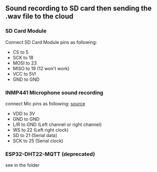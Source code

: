 ## Sound recording to SD card then sending the .wav file to the cloud

### SD Card Module

Connect SD Card Module pins as following:

- CS to 5
- SCK to 18
- MOSI to 23
- MISO to 19 (12 won't work)
- VCC to 5V!
- GND to GND

### INMP441 Microphone sound recording

connect Mic pins as following:
[source](https://bestofcpp.com/repo/atomic14-esp32-i2s-mic-test)

- VDD to 3V
- GND to GND
- L/R to GND (Left channel or right channel)
- WS to 22 (Left right clock)
- SD to 21 (Serial data)
- SCK to 25 (Serial clock)

### ESP32-DHT22-MQTT (deprecated)

see in the folder

